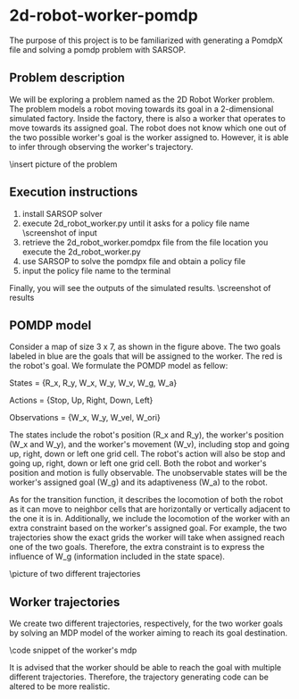 # 2d-robot-worker-pomdp

The purpose of this project is to be familiarized with generating a PomdpX file and solving a pomdp problem with SARSOP.
 
## Problem description
We will be exploring a problem named as the 2D Robot Worker problem. The problem models a robot moving towards its goal in a 2-dimensional simulated factory. Inside the factory, there is also a worker that operates to move towards its assigned goal. The robot does not know which one out of the two possible worker's goal is the worker assigned to. However, it is able to infer through observing the worker's trajectory.

\insert picture of the problem


## Execution instructions
1) install SARSOP solver
2) execute 2d_robot_worker.py until it asks for a policy file name
\screenshot of input
3) retrieve the 2d_robot_worker.pomdpx file from the file location you execute the 2d_robot_worker.py
4) use SARSOP to solve the pomdpx file and obtain a policy file
5) input the policy file name to the terminal

Finally, you will see the outputs of the simulated results.
\screenshot of results

## POMDP model
Consider a map of size 3 x 7, as shown in the figure above. The two goals labeled in blue are the goals that will be assigned to the worker. The red is the robot's goal. We formulate the POMDP model as fellow:

States = {R_x, R_y, W_x, W_y, W_v, W_g, W_a}

Actions = {Stop, Up, Right, Down, Left}

Observations = {W_x, W_y, W_vel, W_ori}

The states include the robot's position (R_x and R_y), the worker's position (W_x and W_y), and the worker's movement (W_v), including stop and going up, right, down or left one grid cell. The robot's action will also be stop and going up, right, down or left one grid cell. Both the robot and worker's position and motion is fully observable. The unobservable states will be the worker's assigned goal (W_g) and its adaptiveness (W_a) to the robot.

As for the transition function, it describes the locomotion of both the robot as it can move to neighbor cells that are horizontally or vertically adjacent to the one it is in. Additionally, we include the locomotion of the worker with an extra constraint based on the worker's assigned goal. For example, the two trajectories show the exact grids the worker will take when assigned reach one of the two goals. Therefore, the extra constraint is to express the influence of W_g (information included in the state space).

\picture of two different trajectories

## Worker trajectories

We create two different trajectories, respectively, for the two worker goals by solving an MDP model of the worker aiming to reach its goal destination.

\code snippet of the worker's mdp

It is advised that the worker should be able to reach the goal with multiple different trajectories. Therefore, the trajectory generating code can be altered to be more realistic.




